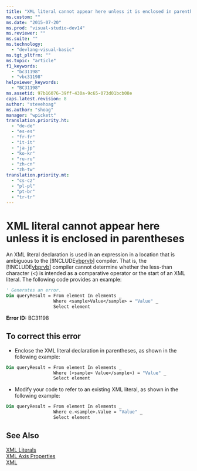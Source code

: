 ```yaml
---
title: "XML literal cannot appear here unless it is enclosed in parentheses | Microsoft Docs"
ms.custom: ""
ms.date: "2015-07-20"
ms.prod: "visual-studio-dev14"
ms.reviewer: ""
ms.suite: ""
ms.technology: 
  - "devlang-visual-basic"
ms.tgt_pltfrm: ""
ms.topic: "article"
f1_keywords: 
  - "bc31198"
  - "vbc31198"
helpviewer_keywords: 
  - "BC31198"
ms.assetid: 97b16076-39ff-430a-9c65-073d01bcb08e
caps.latest.revision: 8
author: "stevehoag"
ms.author: "shoag"
manager: "wpickett"
translation.priority.ht: 
  - "de-de"
  - "es-es"
  - "fr-fr"
  - "it-it"
  - "ja-jp"
  - "ko-kr"
  - "ru-ru"
  - "zh-cn"
  - "zh-tw"
translation.priority.mt: 
  - "cs-cz"
  - "pl-pl"
  - "pt-br"
  - "tr-tr"
---
```

# XML literal cannot appear here unless it is enclosed in parentheses
An XML literal declaration is used in an expression in a location that is ambiguous to the [!INCLUDE[vbprvb](../../csharp/programming-guide/concepts/linq/includes/vbprvb_md.md)] compiler. That is, the [!INCLUDE[vbprvb](../../csharp/programming-guide/concepts/linq/includes/vbprvb_md.md)] compiler cannot determine whether the less-than character (<) is intended as a comparative operator or the start of an XML literal. The following code provides an example:  

```vb  
' Generates an error.  
Dim queryResult = From element In elements _  
                  Where <sample>Value</sample> = "Value" _  
                  Select element  
```  
  
 **Error ID:** BC31198  
  
## To correct this error  
  
-   Enclose the XML literal declaration in parentheses, as shown in the following example:  
  
```vb  
Dim queryResult = From element In elements _  
                  Where (<sample> Value</sample>) = "Value" _  
                  Select element  
```  
  
-   Modify your code to refer to an existing XML literal, as shown in the following example:  
  
```vb  
Dim queryResult = From element In elements _  
                  Where e.<sample>.Value = "Value" _  
                  Select element  
```  
  
## See Also  
 [XML Literals](../../visual-basic/language-reference/xml-literals/index.md)   
 [XML Axis Properties](../../visual-basic/language-reference/xml-axis/xml-axis-properties.md)   
 [XML](../../visual-basic/programming-guide/language-features/xml/index.md)